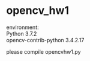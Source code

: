 # opencv_hw1

environment:  
Python 3.7.2  
opencv-contrib-python   3.4.2.17  
  
please compile opencvhw1.py

